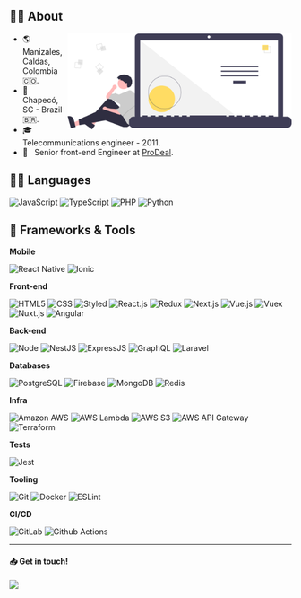 ## 👨‍💻 About

<img src="./assets/undraw_code_thinking_re_gka2.svg" min-width="400px" max-width="400px" width="400px" align="right">

- 🌎 &nbsp; Manizales, Caldas, Colombia 🇨🇴.
- 📌 &nbsp; Chapecó, SC - Brazil 🇧🇷.
- 🎓 &nbsp; Telecommunications engineer - 2011.
- 💼 &nbsp; Senior front-end Engineer at [ProDeal](https://www.prodeal360.com/).


## 🧞‍♂️ Languages

  ![JavaScript](https://img.shields.io/badge/JavaScript-333333?style=flat&logo=javascript&logoColor=F7DF1E)
  ![TypeScript](https://img.shields.io/badge/TypeScript-333333?style=flat&logo=typescript&logoColor=blue)
  ![PHP](https://img.shields.io/badge/PHP-333333?style=flat&logo=php)
  ![Python](https://img.shields.io/badge/Python-333333?style=flat&logo=python)

## 🚀 Frameworks & Tools

**Mobile**

  ![React Native](https://img.shields.io/badge/React_Native-20232A?style=flat&logo=react&logoColor=61DAFB)
  ![Ionic](https://img.shields.io/badge/Ionic-20232A?style=flat&logo=ionic&logoColor=61DAFB)

**Front-end**

  ![HTML5](https://img.shields.io/badge/HTML5-333333?style=flat&logo=html5)
  ![CSS](https://img.shields.io/badge/CSS3-333333?style=flat&logo=css3&logoColor=blue)
  ![Styled](https://img.shields.io/badge/styled--components-333333?style=flat&logo=styled-components&logoColor=yellow)
  ![React.js](https://img.shields.io/badge/React-333333?style=flat&logo=react&logoColor=61DAFB)
  ![Redux](https://img.shields.io/badge/Redux-333333?style=flat&logo=redux&logoColor=593D88)
  ![Next.js](https://img.shields.io/badge/Next.js-333333?style=flat&logo=next.js)
  ![Vue.js](https://img.shields.io/badge/Vue.js-333333?style=flat&logo=vue.js&logoColor=4FC08D)
  ![Vuex](https://img.shields.io/badge/Vuex-333333?style=flat&logo=vuex&logoColor=4FC08D)
  ![Nuxt.js](https://img.shields.io/badge/Nuxt.js-333333?style=flat&logo=nuxt.js)
  ![Angular](https://img.shields.io/badge/Angular-333333?style=flat&logo=angular&logoColor=red)

**Back-end**
  
  ![Node](https://img.shields.io/badge/Node.js-333333?style=flat&logo=node.js&logoColor=green)
  ![NestJS](https://img.shields.io/badge/-NestJS-333333?style=flat&logo=nestjs&logoColor=red)
  ![ExpressJS](https://img.shields.io/badge/Express.js-333333?style=flat&logo=express)
  ![GraphQL](https://img.shields.io/badge/GraphQL-333333?style=flat&logo=graphql&logoColor=FF69B4)
  ![Laravel](https://img.shields.io/badge/Laravel-333333?style=flat&logo=laravel)
    
  
**Databases**

  ![PostgreSQL](https://img.shields.io/badge/PostgreSQL-333333?style=flat&logo=postgresql)
  ![Firebase](https://img.shields.io/badge/Firebase-333333?style=flat&logo=firebase)
  ![MongoDB](https://img.shields.io/badge/MongoDB-333333?style=flat&logo=mongodb)
  ![Redis](https://img.shields.io/badge/Redis-333333?style=flat&logo=redis)
 
**Infra**

  ![Amazon AWS](https://img.shields.io/badge/-Amazon%20AWS-333333?style=flat&logo=amazon-aws&logoColor=FF9900)
  ![AWS Lambda](https://img.shields.io/badge/-AWS%20Lambda-333333?style=flat&logo=aws-lambda)
  ![AWS S3](https://img.shields.io/badge/-AWS%20S3-333333?style=flat&logo=amazon-s3)
  ![AWS API Gateway](https://img.shields.io/badge/-AWS%20API%20Gateway-333333?style=flat&logo=amazon-api-gateway)
  ![Terraform](https://img.shields.io/badge/Terraform-333333?style=flat&logo=terraform&logoColor=7B42BC)

**Tests**

  ![Jest](https://img.shields.io/badge/-Jest-333333?style=flat&logo=jest&logoColor=orange)

**Tooling**

  ![Git](https://img.shields.io/badge/-Git-333333?style=flat&logo=git)
  ![Docker](https://img.shields.io/badge/Docker-333333?style=flat&logo=docker)
  ![ESLint](https://img.shields.io/badge/-ESLint-333333?style=flat&logo=eslint&logoColor=blue)

**CI/CD**

  ![GitLab](https://img.shields.io/badge/-GitLab-333333?style=flat&logo=gitlab)
  ![Github Actions](https://img.shields.io/badge/-Github%20Actions-333333?style=flat&logo=github)

---

#### 📥 Get in touch!

<p align="left">
  <a href="https://www.linkedin.com/in/sergio-cuadros-z/" alt="Linked-in">
  <img src="https://img.shields.io/badge/LinkedIn-0077B5?style=flat&logo=linkedin&logoColor=white&link=https://www.linkedin.com/in/sergio-cuadros-z/" /></a>
</p>

